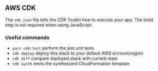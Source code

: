 ## AWS CDK

The `cdk.json` file tells the CDK Toolkit how to execute your app. The build step is not required when using JavaScript.

### Useful commands

- `yarn cdk:test` perform the jest unit tests
- `cdk deploy` deploy this stack to your default AWS account/region
- `cdk diff` compare deployed stack with current state
- `cdk synth` emits the synthesized CloudFormation template
